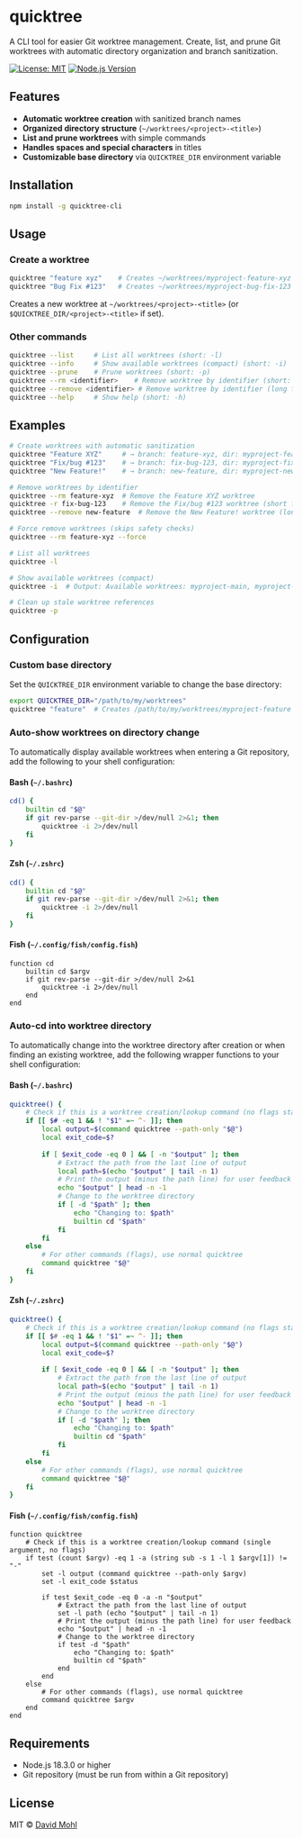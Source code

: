 # quicktree

A CLI tool for easier Git worktree management. Create, list, and prune Git worktrees with automatic directory organization and branch sanitization.

[![License: MIT](https://img.shields.io/badge/License-MIT-yellow.svg)](https://opensource.org/licenses/MIT)
[![Node.js Version](https://img.shields.io/badge/node-%3E%3D18.3.0-brightgreen)](https://nodejs.org/)

## Features

- **Automatic worktree creation** with sanitized branch names
- **Organized directory structure** (`~/worktrees/<project>-<title>`)
- **List and prune worktrees** with simple commands
- **Handles spaces and special characters** in titles
- **Customizable base directory** via `QUICKTREE_DIR` environment variable

## Installation

```bash
npm install -g quicktree-cli
```

## Usage

### Create a worktree

```bash
quicktree "feature xyz"    # Creates ~/worktrees/myproject-feature-xyz
quicktree "Bug Fix #123"   # Creates ~/worktrees/myproject-bug-fix-123
```

Creates a new worktree at `~/worktrees/<project>-<title>` (or `$QUICKTREE_DIR/<project>-<title>` if set).

### Other commands

```bash
quicktree --list     # List all worktrees (short: -l)
quicktree --info     # Show available worktrees (compact) (short: -i)
quicktree --prune    # Prune worktrees (short: -p)
quicktree --rm <identifier>    # Remove worktree by identifier (short: -r)
quicktree --remove <identifier> # Remove worktree by identifier (long form)
quicktree --help     # Show help (short: -h)
```

## Examples

```bash
# Create worktrees with automatic sanitization
quicktree "Feature XYZ"     # → branch: feature-xyz, dir: myproject-feature-xyz
quicktree "Fix/bug #123"    # → branch: fix-bug-123, dir: myproject-fix-bug-123
quicktree "New Feature!"    # → branch: new-feature, dir: myproject-new-feature

# Remove worktrees by identifier
quicktree --rm feature-xyz  # Remove the Feature XYZ worktree
quicktree -r fix-bug-123    # Remove the Fix/bug #123 worktree (short form)
quicktree --remove new-feature  # Remove the New Feature! worktree (long form)

# Force remove worktrees (skips safety checks)
quicktree --rm feature-xyz --force

# List all worktrees
quicktree -l

# Show available worktrees (compact)
quicktree -i  # Output: Available worktrees: myproject-main, myproject-feature-xyz, myproject-bug-fix

# Clean up stale worktree references
quicktree -p
```

## Configuration

### Custom base directory

Set the `QUICKTREE_DIR` environment variable to change the base directory:

```bash
export QUICKTREE_DIR="/path/to/my/worktrees"
quicktree "feature"  # Creates /path/to/my/worktrees/myproject-feature
```

### Auto-show worktrees on directory change

To automatically display available worktrees when entering a Git repository, add the following to your shell configuration:

#### Bash (`~/.bashrc`)

```bash
cd() {
    builtin cd "$@"
    if git rev-parse --git-dir >/dev/null 2>&1; then
        quicktree -i 2>/dev/null
    fi
}
```

#### Zsh (`~/.zshrc`)

```zsh
cd() {
    builtin cd "$@"
    if git rev-parse --git-dir >/dev/null 2>&1; then
        quicktree -i 2>/dev/null
    fi
}
```

#### Fish (`~/.config/fish/config.fish`)

```fish
function cd
    builtin cd $argv
    if git rev-parse --git-dir >/dev/null 2>&1
        quicktree -i 2>/dev/null
    end
end
```

### Auto-cd into worktree directory

To automatically change into the worktree directory after creation or when finding an existing worktree, add the following wrapper functions to your shell configuration:

#### Bash (`~/.bashrc`)

```bash
quicktree() {
    # Check if this is a worktree creation/lookup command (no flags starting with -)
    if [[ $# -eq 1 && ! "$1" =~ ^- ]]; then
        local output=$(command quicktree --path-only "$@")
        local exit_code=$?
        
        if [ $exit_code -eq 0 ] && [ -n "$output" ]; then
            # Extract the path from the last line of output
            local path=$(echo "$output" | tail -n 1)
            # Print the output (minus the path line) for user feedback
            echo "$output" | head -n -1
            # Change to the worktree directory
            if [ -d "$path" ]; then
                echo "Changing to: $path"
                builtin cd "$path"
            fi
        fi
    else
        # For other commands (flags), use normal quicktree
        command quicktree "$@"
    fi
}
```

#### Zsh (`~/.zshrc`)

```zsh
quicktree() {
    # Check if this is a worktree creation/lookup command (no flags starting with -)
    if [[ $# -eq 1 && ! "$1" =~ ^- ]]; then
        local output=$(command quicktree --path-only "$@")
        local exit_code=$?
        
        if [ $exit_code -eq 0 ] && [ -n "$output" ]; then
            # Extract the path from the last line of output
            local path=$(echo "$output" | tail -n 1)
            # Print the output (minus the path line) for user feedback
            echo "$output" | head -n -1
            # Change to the worktree directory
            if [ -d "$path" ]; then
                echo "Changing to: $path"
                builtin cd "$path"
            fi
        fi
    else
        # For other commands (flags), use normal quicktree
        command quicktree "$@"
    fi
}
```

#### Fish (`~/.config/fish/config.fish`)

```fish
function quicktree
    # Check if this is a worktree creation/lookup command (single argument, no flags)
    if test (count $argv) -eq 1 -a (string sub -s 1 -l 1 $argv[1]) != "-"
        set -l output (command quicktree --path-only $argv)
        set -l exit_code $status
        
        if test $exit_code -eq 0 -a -n "$output"
            # Extract the path from the last line of output
            set -l path (echo "$output" | tail -n 1)
            # Print the output (minus the path line) for user feedback
            echo "$output" | head -n -1
            # Change to the worktree directory
            if test -d "$path"
                echo "Changing to: $path"
                builtin cd "$path"
            end
        end
    else
        # For other commands (flags), use normal quicktree
        command quicktree $argv
    end
end
```

## Requirements

- Node.js 18.3.0 or higher
- Git repository (must be run from within a Git repository)

## License

MIT © [David Mohl](https://github.com/dvcrn)
